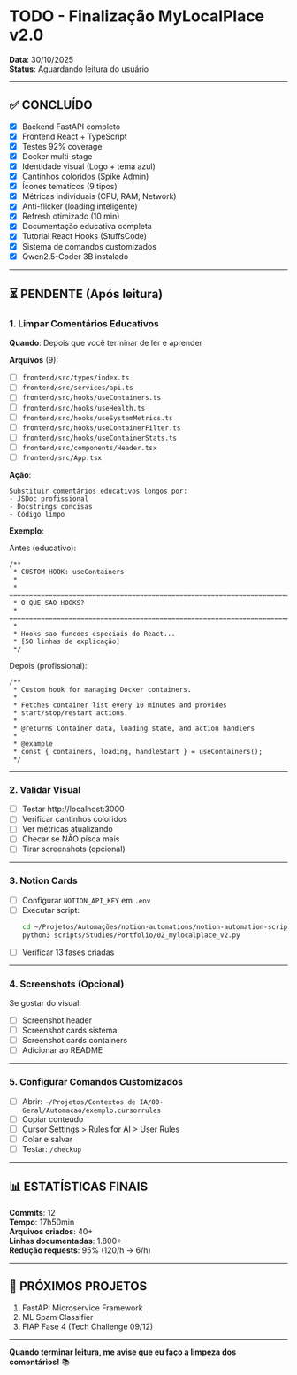 # TODO - Finalização MyLocalPlace v2.0

**Data**: 30/10/2025  
**Status**: Aguardando leitura do usuário

---

## ✅ CONCLUÍDO

- [x] Backend FastAPI completo
- [x] Frontend React + TypeScript
- [x] Testes 92% coverage
- [x] Docker multi-stage
- [x] Identidade visual (Logo + tema azul)
- [x] Cantinhos coloridos (Spike Admin)
- [x] Ícones temáticos (9 tipos)
- [x] Métricas individuais (CPU, RAM, Network)
- [x] Anti-flicker (loading inteligente)
- [x] Refresh otimizado (10 min)
- [x] Documentação educativa completa
- [x] Tutorial React Hooks (StuffsCode)
- [x] Sistema de comandos customizados
- [x] Qwen2.5-Coder 3B instalado

---

## ⏳ PENDENTE (Após leitura)

### 1. Limpar Comentários Educativos

**Quando**: Depois que você terminar de ler e aprender

**Arquivos** (9):
- [ ] `frontend/src/types/index.ts`
- [ ] `frontend/src/services/api.ts`
- [ ] `frontend/src/hooks/useContainers.ts`
- [ ] `frontend/src/hooks/useHealth.ts`
- [ ] `frontend/src/hooks/useSystemMetrics.ts`
- [ ] `frontend/src/hooks/useContainerFilter.ts`
- [ ] `frontend/src/hooks/useContainerStats.ts`
- [ ] `frontend/src/components/Header.tsx`
- [ ] `frontend/src/App.tsx`

**Ação**:
```
Substituir comentários educativos longos por:
- JSDoc profissional
- Docstrings concisas
- Código limpo
```

**Exemplo**:

Antes (educativo):
```tsx
/**
 * CUSTOM HOOK: useContainers
 * 
 * ============================================================================
 * O QUE SAO HOOKS?
 * ============================================================================
 * 
 * Hooks sao funcoes especiais do React...
 * [50 linhas de explicação]
 */
```

Depois (profissional):
```tsx
/**
 * Custom hook for managing Docker containers.
 * 
 * Fetches container list every 10 minutes and provides
 * start/stop/restart actions.
 * 
 * @returns Container data, loading state, and action handlers
 * 
 * @example
 * const { containers, loading, handleStart } = useContainers();
 */
```

---

### 2. Validar Visual

- [ ] Testar http://localhost:3000
- [ ] Verificar cantinhos coloridos
- [ ] Ver métricas atualizando
- [ ] Checar se NÃO pisca mais
- [ ] Tirar screenshots (opcional)

---

### 3. Notion Cards

- [ ] Configurar `NOTION_API_KEY` em `.env`
- [ ] Executar script:
  ```bash
  cd ~/Projetos/Automações/notion-automations/notion-automation-scripts
  python3 scripts/Studies/Portfolio/02_mylocalplace_v2.py
  ```
- [ ] Verificar 13 fases criadas

---

### 4. Screenshots (Opcional)

Se gostar do visual:
- [ ] Screenshot header
- [ ] Screenshot cards sistema
- [ ] Screenshot cards containers
- [ ] Adicionar ao README

---

### 5. Configurar Comandos Customizados

- [ ] Abrir: `~/Projetos/Contextos de IA/00-Geral/Automacao/exemplo.cursorrules`
- [ ] Copiar conteúdo
- [ ] Cursor Settings > Rules for AI > User Rules
- [ ] Colar e salvar
- [ ] Testar: `/checkup`

---

## 📊 ESTATÍSTICAS FINAIS

**Commits**: 12  
**Tempo**: 17h50min  
**Arquivos criados**: 40+  
**Linhas documentadas**: 1.800+  
**Redução requests**: 95% (120/h → 6/h)

---

## 🎯 PRÓXIMOS PROJETOS

1. FastAPI Microservice Framework
2. ML Spam Classifier
3. FIAP Fase 4 (Tech Challenge 09/12)

---

**Quando terminar leitura, me avise que eu faço a limpeza dos comentários!** 📚


